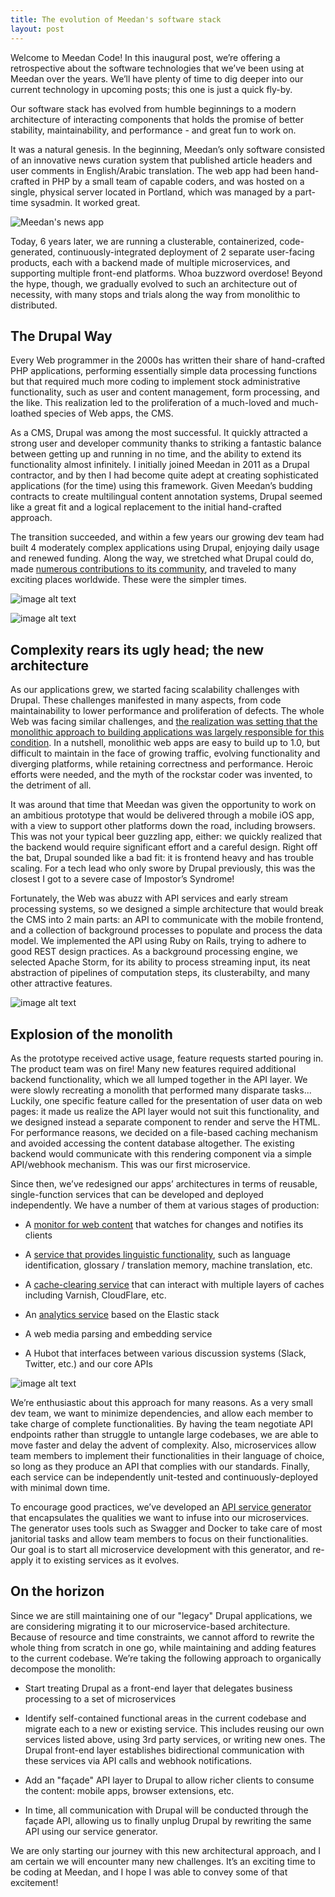 ```yaml
---
title: The evolution of Meedan's software stack
layout: post
---
```


Welcome to Meedan Code! In this inaugural post, we’re offering a retrospective about the software technologies that we’ve been using at Meedan over the years. We’ll have plenty of time to dig deeper into our current technology in upcoming posts; this one is just a quick fly-by.

Our software stack has evolved from humble beginnings to a modern architecture of interacting components that holds the promise of better stability, maintainability, and performance - and great fun to work on.

It was a natural genesis. In the beginning, Meedan’s only software consisted of an innovative news curation system that published article headers and user comments in English/Arabic translation. The web app had been hand-crafted in PHP by a small team of capable coders, and was hosted on a single, physical server located in Portland, which was managed by a part-time sysadmin. It worked great.

![Meedan's news app](/images/evolution-image_0.jpg)

Today, 6 years later, we are running a clusterable, containerized, code-generated, continuously-integrated deployment of 2 separate user-facing products, each with a backend made of multiple microservices, and supporting multiple front-end platforms. Whoa buzzword overdose! Beyond the hype, though, we gradually evolved to such an architecture out of necessity, with many stops and trials along the way from monolithic to distributed.

## The Drupal Way

Every Web programmer in the 2000s has written their share of hand-crafted PHP applications, performing essentially simple data processing functions but that required much more coding to implement stock administrative functionality, such as user and content management, form processing, and the like. This realization led to the proliferation of a much-loved and much-loathed species of Web apps, the CMS.

As a CMS, Drupal was among the most successful. It quickly attracted a strong user and developer community thanks to striking a fantastic balance between getting up and running in no time, and the ability to extend its functionality almost infinitely. I initially joined Meedan in 2011 as a Drupal contractor, and by then I had become quite adept at creating sophisticated applications (for the time) using this framework. Given Meedan’s budding contracts to create multilingual content annotation systems, Drupal seemed like a great fit and a logical replacement to the initial hand-crafted approach.

The transition succeeded, and within a few years our growing dev team had built 4 moderately complex applications using Drupal, enjoying daily usage and renewed funding. Along the way, we stretched what Drupal could do, made [numerous contributions to its community](https://www.drupal.org/node/2343639), and traveled to many exciting places worldwide. These were the simpler times.

![image alt text](/images/evolution-image_1.png)

![image alt text](/images/evolution-image_2.png)

## Complexity rears its ugly head; the new architecture

As our applications grew, we started facing scalability challenges with Drupal. These challenges manifested in many aspects, from code maintainability to lower performance and proliferation of defects. The whole Web was facing similar challenges, and [the realization was setting that the monolithic approach to building applications was largely responsible for this condition](https://github.com/matthiasn/talk-transcripts/blob/master/Hickey_Rich/SimpleMadeEasy.md). In a nutshell, monolithic web apps are easy to build up to 1.0, but difficult to maintain in the face of growing traffic, evolving functionality and diverging platforms, while retaining correctness and performance. Heroic efforts were needed, and the myth of the rockstar coder was invented, to the detriment of all.

It was around that time that Meedan was given the opportunity to work on an ambitious prototype that would be delivered through a mobile iOS app, with a view to support other platforms down the road, including browsers. This was not your typical beer guzzling app, either: we quickly realized that the backend would require significant effort and a careful design. Right off the bat, Drupal sounded like a bad fit: it is frontend heavy and has trouble scaling. For a tech lead who only swore by Drupal previously, this was the closest I got to a severe case of Impostor’s Syndrome!

Fortunately, the Web was abuzz with API services and early stream processing systems, so we designed a simple architecture that would break the CMS into 2 main parts: an API to communicate with the mobile frontend, and a collection of background processes to populate and process the data model. We implemented the API using Ruby on Rails, trying to adhere to good REST design practices. As a background processing engine, we selected Apache Storm, for its ability to process streaming input, its neat abstraction of pipelines of computation steps, its clusterabilty, and many other attractive features.

![image alt text](/images/evolution-image_3.png)

## Explosion of the monolith

As the prototype received active usage, feature requests started pouring in. The product team was on fire! Many new features required additional backend functionality, which we all lumped together in the API layer. We were slowly recreating a monolith that performed many disparate tasks... Luckily, one specific feature called for the presentation of user data on web pages: it made us realize the API layer would not suit this functionality, and we designed instead a separate component to render and serve the HTML. For performance reasons, we decided on a file-based caching mechanism and avoided accessing the content database altogether. The existing backend would communicate with this rendering component via a simple API/webhook mechanism. This was our first microservice.

Since then, we’ve redesigned our apps’ architectures in terms of reusable, single-function services that can be developed and deployed independently. We have a number of them at various stages of production:

* A [monitor for web content](https://github.com/meedan/watchbot) that watches for changes and notifies its clients

* A [service that provides linguistic functionality](https://github.com/meedan/alegre), such as language identification, glossary / translation memory, machine translation, etc.

* A [cache-clearing service](https://github.com/meedan/cc-deville) that can interact with multiple layers of caches including Varnish, CloudFlare, etc.

* An [analytics service](https://github.com/meedan/copacabana) based on the Elastic stack

* A web media parsing and embedding service

* A Hubot that interfaces between various discussion systems (Slack, Twitter, etc.) and our core APIs

![image alt text](/images/evolution-image_4.png)

We’re enthusiastic about this approach for many reasons. As a very small dev team, we want to minimize dependencies, and allow each member to take charge of complete functionalities. By having the team negotiate API endpoints rather than struggle to untangle large codebases, we are able to move faster and delay the advent of complexity. Also, microservices allow team members to implement their functionalities in their language of choice, so long as they produce an API that complies with our standards. Finally, each service can be independently unit-tested and continuously-deployed with minimal down time.

To encourage good practices, we’ve developed an [API service generator](https://github.com/meedan/lapis) that encapsulates the qualities we want to infuse into our microservices. The generator uses tools such as Swagger and Docker to take care of most janitorial tasks and allow team members to focus on their functionalities. Our goal is to start all microservice development with this generator, and re-apply it to existing services as it evolves.

## On the horizon

Since we are still maintaining one of our "legacy" Drupal applications, we are considering migrating it to our microservice-based architecture. Because of resource and time constraints, we cannot afford to rewrite the whole thing from scratch in one go, while maintaining and adding features to the current codebase. We’re taking the following approach to organically decompose the monolith:

* Start treating Drupal as a front-end layer that delegates business processing to a set of microservices

* Identify self-contained functional areas in the current codebase and migrate each to a new or existing service. This includes reusing our own services listed above, using 3rd party services, or writing new ones. The Drupal front-end layer establishes bidirectional communication with these services via API calls and webhook notifications.

* Add an "façade" API layer to Drupal to allow richer clients to consume the content: mobile apps, browser extensions, etc.

* In time, all communication with Drupal will be conducted through the façade API, allowing us to finally unplug Drupal by rewriting the same API using our service generator.



We are only starting our journey with this new architectural approach, and I am certain we will encounter many new challenges. It’s an exciting time to be coding at Meedan, and I hope I was able to convey some of that excitement!
